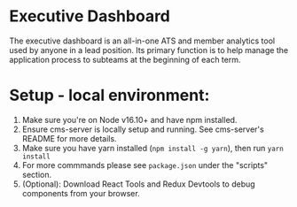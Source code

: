# Executive Dashboard

The executive dashboard is an all-in-one ATS and member analytics tool used by anyone in a lead position. Its primary function is to help manage the application process to subteams at the beginning of each term.

# Setup - local environment:

1. Make sure you're on Node v16.10+ and have npm installed.
2. Ensure cms-server is locally setup and running. See cms-server's README for more details.
3. Make sure you have yarn installed (`npm install -g yarn`), then run `yarn install`
4. For more commmands please see `package.json` under the "scripts" section.
5. (Optional): Download React Tools and Redux Devtools to debug components from your browser.
